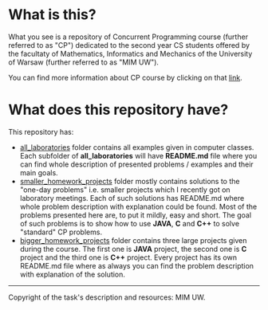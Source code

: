 # What is this?

What you see is a repository of Concurrent Programming course (further referred to as "CP") dedicated to the second year CS students offered by the facultaty of Mathematics, Informatics and Mechanics of the University of Warsaw (further referred to as "MIM UW"). 

You can find more information about CP course by clicking on that [link](https://usosweb.uw.edu.pl/kontroler.php?_action=katalog2/przedmioty/pokazPrzedmiot&kod=1000-213bPW).

# What does this repository have?

This repository has: 

- [all_laboratories](https://github.com/MrRuper/Concurrent_programming/tree/master/all_laboratories) folder contains all examples given in computer classes. Each subfolder of **all_laboratories** will have **README.md** file where you can find whole description of presented problems / examples and their main goals. 
- [smaller_homework_projects](https://github.com/MrRuper/Concurrent_programming/tree/master/smaller_homework_projects) folder mostly contains solutions to the "one-day problems" i.e. smaller projects which I recently got on laboratory meetings. Each of such solutions has README.md where whole problem description with explanation could be found. Most of the problems presented here are, to put it mildly, easy and short. The goal of such problems is to show how to use **JAVA**, **C** and **C++** to solve "standard" CP problems.
- [bigger_homework_projects](https://github.com/MrRuper/Concurrent_programming/tree/master/bigger_homework_projects) folder contains three large projects given during the course. The first one is **JAVA** project, the second one is **C** project and the third one is **C++** project. Every project has its own README.md file where as always you can find the problem description with explanation of the solution.

---
Copyright of the task's description and resources: MIM UW.